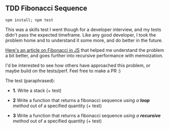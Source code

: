## TDD Fibonacci Sequence

`npm install; npm test`


This was a skills test I went though for a developer interview, and my tests didn't pass the expected timeframe. Like any good developer, I took the problem home and to understand it some more, and do better in the future.

[Here's an article on Fibonacci in JS](https://medium.com/developers-writing/fibonacci-sequence-algorithm-in-javascript-b253dc7e320e) that helped me understand the problem a bit better, and goes further into recursive performance with memoization.

I'd be interested to see how others have approached this problem, or maybe build on the tests/perf. Feel free to make a PR :)


The test (paraphrased):

- **1.** Write a stack (+ test)

- **2** Write a function that returns a fibonacci sequence _using a **loop** method_ out of a specified quantity (+ test)

- **3** Write a function that returns a fibonacci sequence _using a **recursive** method_ out of a specified quantity (+ test)